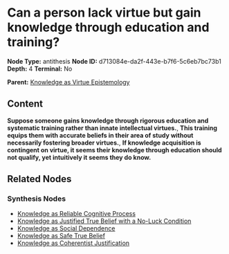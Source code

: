 # Can a person lack virtue but gain knowledge through education and training?

**Node Type:** antithesis
**Node ID:** d713084e-da2f-443e-b7f6-5c6eb7bc73b1
**Depth:** 4
**Terminal:** No

**Parent:** [Knowledge as Virtue Epistemology](knowledge-as-virtue-epistemology-synthesis-c7e73152-893c-43a2-b8ad-fa79290cc869.md)

## Content

**Suppose someone gains knowledge through rigorous education and systematic training rather than innate intellectual virtues.**, **This training equips them with accurate beliefs in their area of study without necessarily fostering broader virtues.**, **If knowledge acquisition is contingent on virtue, it seems their knowledge through education should not qualify, yet intuitively it seems they do know.**

## Related Nodes

### Synthesis Nodes

- [Knowledge as Reliable Cognitive Process](knowledge-as-reliable-cognitive-process-synthesis-fad406ea-78a4-4f8a-b8c5-b92d70ec175a.md)
- [Knowledge as Justified True Belief with a No-Luck Condition](knowledge-as-justified-true-belief-with-a-no-luck-condition-synthesis-15874b5e-3ecf-4de8-8a92-529992fb2270.md)
- [Knowledge as Social Dependence](knowledge-as-social-dependence-synthesis-2836b05d-62ad-49e6-aaa6-b711f5196750.md)
- [Knowledge as Safe True Belief](knowledge-as-safe-true-belief-synthesis-499b51bb-52ac-4bc1-8a81-06b30e793c49.md)
- [Knowledge as Coherentist Justification](knowledge-as-coherentist-justification-synthesis-4832d7a8-fd44-45be-b225-da885ec0a3a3.md)
